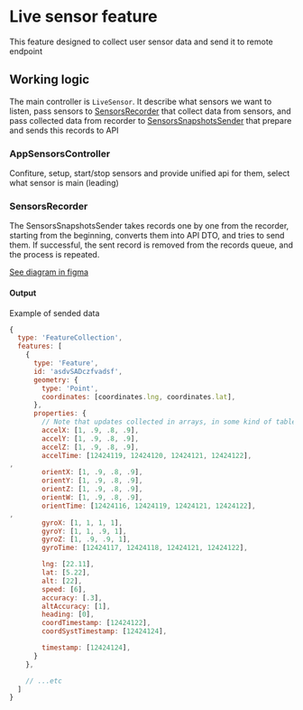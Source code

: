 # Live sensor feature

This feature designed to collect user sensor data and send it to remote endpoint

## Working logic

The main controller is `LiveSensor`.
It describe what sensors we want to listen, pass sensors to [SensorsRecorder](#sensorsrecorder) that collect data from sensors, and pass collected data from recorder to [SensorsSnapshotsSender](#sensorssnapshotssender) that prepare and sends this records to API

### AppSensorsController

Confiture, setup, start/stop sensors and provide unified api for them, select what sensor is main (leading)

### SensorsRecorder

The SensorsSnapshotsSender takes records one by one from the recorder, starting from the beginning, converts them into API DTO, and tries to send them. If successful, the sent record is removed from the records queue, and the process is repeated.

[See diagram in figma](https://www.figma.com/file/qPjefXJPvxDkbdrdtVYoKr/live-sensor?node-id=0-1&t=rajS3sg76JtIhqXg-0)

#### Output

Example of sended data

```js
{
  type: 'FeatureCollection',
  features: [
    {
      type: 'Feature',
      id: 'asdvSADczfvadsf',
      geometry: {
        type: 'Point',
        coordinates: [coordinates.lng, coordinates.lat],
      },
      properties: {
        // Note that updates collected in arrays, in some kind of table with rows and columns
        accelX: [1, .9, .8, .9],
        accelY: [1, .9, .8, .9],
        accelZ: [1, .9, .8, .9],
        accelTime: [12424119, 12424120, 12424121, 12424122],
,
        orientX: [1, .9, .8, .9],
        orientY: [1, .9, .8, .9],
        orientZ: [1, .9, .8, .9],
        orientW: [1, .9, .8, .9],
        orientTime: [12424116, 12424119, 12424121, 12424122],
,
        gyroX: [1, 1, 1, 1],
        gyroY: [1, 1, .9, 1],
        gyroZ: [1, .9, .9, 1],
        gyroTime: [12424117, 12424118, 12424121, 12424122],

        lng: [22.11],
        lat: [5.22],
        alt: [22],
        speed: [6],
        accuracy: [.3],
        altAccuracy: [1],
        heading: [0],
        coordTimestamp: [12424122],
        coordSystTimestamp: [12424124],

        timestamp: [12424124],
      }
    },

    // ...etc
  ]
}
```
